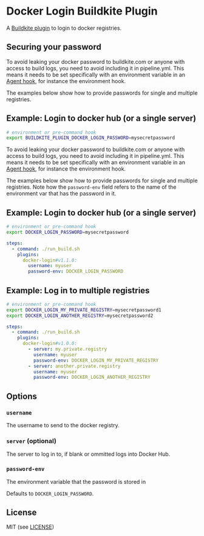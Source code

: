 # Docker Login Buildkite Plugin

A [Buildkite plugin](https://buildkite.com/docs/agent/v3/plugins) to login to docker registries.

## Securing your password

To avoid leaking your docker password to buildkite.com or anyone with access to build logs, you need to avoid including it in pipeline.yml. This means it needs to be set specifically with an environment variable in an [Agent hook](https://buildkite.com/docs/agent/hooks), for instance the environment hook.

The examples below show how to provide passwords for single and multiple registries.

## Example: Login to docker hub (or a single server)

```bash
# environment or pre-command hook
export BUILDKITE_PLUGIN_DOCKER_LOGIN_PASSWORD=mysecretpassword
```

To avoid leaking your docker password to buildkite.com or anyone with access to build logs, you need to avoid including it in pipeline.yml. This means it needs to be set specifically with an environment variable in an [Agent hook](https://buildkite.com/docs/agent/hooks), for instance the environment hook.

The examples below show how to provide passwords for single and multiple registries. Note how the `password-env` field refers to the name of the environment var that has the password in it.

## Example: Login to docker hub (or a single server)

```bash
# environment or pre-command hook
export DOCKER_LOGIN_PASSWORD=mysecretpassword
```

```yml
steps:
  - command: ./run_build.sh
    plugins:
      docker-login#v1.1.0:
        username: myuser
        password-env: DOCKER_LOGIN_PASSWORD
```

## Example: Log in to multiple registries

```bash
# environment or pre-command hook
export DOCKER_LOGIN_MY_PRIVATE_REGISTRY=mysecretpassword1
export DOCKER_LOGIN_ANOTHER_REGISTRY=mysecretpassword2
```

```yml
steps:
  - command: ./run_build.sh
    plugins:
      docker-login#v1.0.0:
        - server: my.private.registry
          username: myuser
          password-env: DOCKER_LOGIN_MY_PRIVATE_REGISTRY
        - server: another.private.registry
          username: myuser
          password-env: DOCKER_LOGIN_ANOTHER_REGISTRY
```

## Options

### `username`

The username to send to the docker registry.

### `server` (optional)

The server to log in to, if blank or ommitted logs into Docker Hub.

### `password-env`

The environment variable that the password is stored in

Defaults to `DOCKER_LOGIN_PASSWORD`.

## License

MIT (see [LICENSE](LICENSE))
